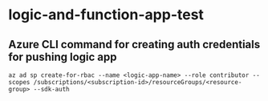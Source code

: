 # logic-and-function-app-test
## Azure CLI command for creating auth credentials for pushing logic app

`az ad sp create-for-rbac --name <logic-app-name> --role contributor --scopes /subscriptions/<subscription-id>/resourceGroups/<resource-group> --sdk-auth`
